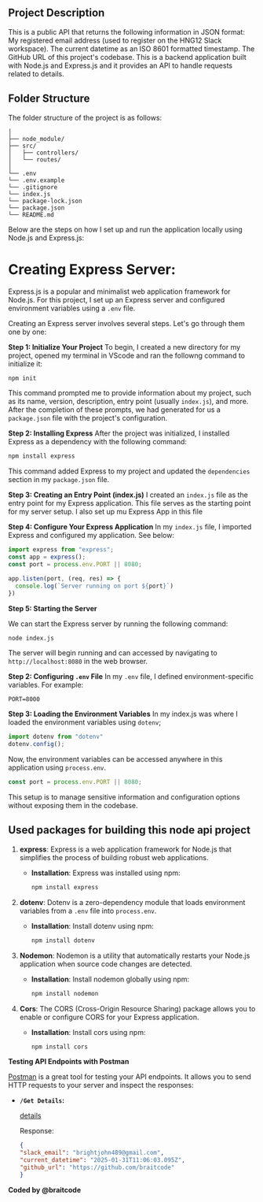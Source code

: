 ## Project Description

This is a public API that returns the following information in JSON format:
My registered email address (used to register on the HNG12 Slack workspace).
The current datetime as an ISO 8601 formatted timestamp.
The GitHub URL of this project's codebase.
This is a backend application built with Node.js and Express.js and it provides an API to handle requests related to details.

## Folder Structure

The folder structure of the project is as follows:

```
│
├── node_module/                       
├── src/            
│   ├── controllers/
│   └── routes/    
│
└── .env
└── .env.example
└── .gitignore
└── index.js
└── package-lock.json
└── package.json
└── README.md
```

Below are the steps on how I set up and run the application locally using Node.js and Express.js:

# Creating Express Server:
Express.js is a popular and minimalist web application framework for Node.js. For this project, I set up an Express server and configured environment variables using a `.env` file.

Creating an Express server involves several steps. Let's go through them one by one:

**Step 1: Initialize Your Project**
To begin, I created a new directory for my project, opened my terminal in VScode and ran the followng command to initialize it:

```bash
npm init
```

This command prompted me to provide information about my project, such as its name, version, description, entry point (usually `index.js`), and more. After the  completion of these prompts, we had generated for us a `package.json` file with the project's configuration.

**Step 2: Installing Express**
After the project was initialized, I installed Express as a dependency with the following command:

```bash
npm install express
```

This command added Express to my project and updated the `dependencies` section in my `package.json` file.

**Step 3: Creating an Entry Point (index.js)**
I created an `index.js` file as the entry point for my Express application. This file serves as the starting point for my server setup. I also set up mu Express App in this file

**Step 4: Configure Your Express Application**
In my `index.js` file, I imported Express and configured my application. See below:

```javascript
import express from "express";
const app = express();
const port = process.env.PORT || 8080;

app.listen(port, (req, res) => {
  console.log(`Server running on port ${port}`)
})
```
**Step 5: Starting the Server**

We can start the Express server by running the following command:

```bash
node index.js
```
The server will begin running and can accessed by navigating to `http://localhost:8080` in the web browser.

**Step 2: Configuring `.env` File**
In my `.env` file, I defined environment-specific variables. For example:

```env
PORT=8000
```

**Step 3: Loading the Environment Variables**
In my index.js was where I loaded the environment variables using `dotenv`;

```javascript
import dotenv from "dotenv"
dotenv.config();
```

Now, the environment variables can be accessed anywhere in this application using `process.env`.

```javascript
const port = process.env.PORT || 8080;
```
This setup is to manage sensitive information and configuration options without exposing them in the codebase.

## Used packages for building this node api project

1. **express**: Express is a web application framework for Node.js that simplifies the process of building robust web applications.

    - **Installation**:
      Express was installed using npm:
      ```bash
      npm install express
      ```

2. **dotenv**: Dotenv is a zero-dependency module that loads environment variables from a `.env` file into `process.env`.

    - **Installation**:
      Install dotenv using npm:
      ```bash
      npm install dotenv

3. **Nodemon**: Nodemon is a utility that automatically restarts your Node.js application when source code changes are detected.

    - **Installation**:
      Install nodemon globally using npm:
      ```bash
      npm install nodemon
      ```

4. **Cors**: The CORS (Cross-Origin Resource Sharing) package allows you to enable or configure CORS for your Express application.

    - **Installation**:
      Install cors using npm:
      ```bash
      npm install cors
      ```

**Testing API Endpoints with Postman**

[Postman](https://www.postman.com/) is a great tool for testing your API endpoints. It allows you to send HTTP requests to your server and inspect the responses:

- **`/Get Details`:**
    
    [details](http://localhost:8080/api/details/)

    Response:

    ```json
    {
    "slack_email": "brightjohn489@gmail.com",
    "current_datetime": "2025-01-31T11:06:03.095Z",
    "github_url": "https://github.com/braitcode"
   }

**Coded by @braitcode**
